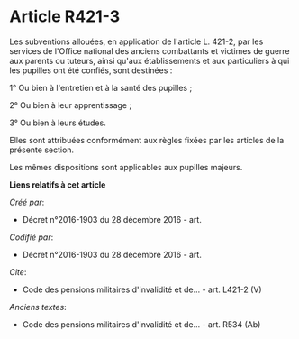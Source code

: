 # Article R421-3

Les subventions allouées, en application de l'article L. 421-2, par les services de l'Office national des anciens combattants
et victimes de guerre aux parents ou tuteurs, ainsi qu'aux établissements et aux particuliers à qui les pupilles ont été
confiés, sont destinées :

1° Ou bien à l'entretien et à la santé des pupilles ;

2° Ou bien à leur apprentissage ;

3° Ou bien à leurs études.

Elles sont attribuées conformément aux règles fixées par les articles de la présente section.

Les mêmes dispositions sont applicables aux pupilles majeurs.

**Liens relatifs à cet article**

_Créé par_:

  - Décret n°2016-1903 du 28 décembre 2016 - art.

_Codifié par_:

  - Décret n°2016-1903 du 28 décembre 2016 - art.

_Cite_:

  - Code des pensions militaires d'invalidité et de... - art. L421-2 (V)

_Anciens textes_:

  - Code des pensions militaires d'invalidité et de... - art. R534 (Ab)
